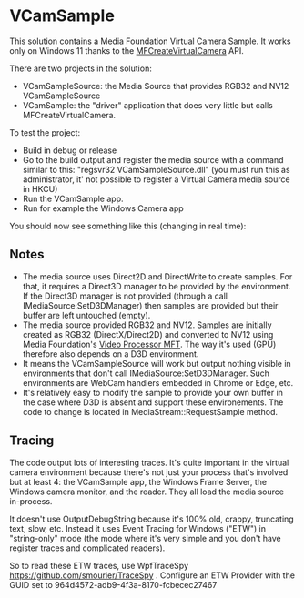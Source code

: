 # VCamSample
This solution contains a Media Foundation Virtual Camera Sample. It works only on Windows 11 thanks to the [MFCreateVirtualCamera](https://learn.microsoft.com/en-us/windows/win32/api/mfvirtualcamera/nf-mfvirtualcamera-mfcreatevirtualcamera) API.

There are two projects in the solution:

* VCamSampleSource: the Media Source that provides RGB32 and NV12 VCamSampleSource
* VCamSample: the "driver" application that does very little but calls MFCreateVirtualCamera.



To test the project:

* Build in debug or release
* Go to the build output and register the media source with a command similar to this: "regsvr32 VCamSampleSource.dll" (you must run this as administrator, it' not possible to register a Virtual Camera media source in HKCU)
* Run the VCamSample app.
* Run for example the Windows Camera app

You should now see something like this (changing in real time):





## Notes

* The media source uses Direct2D and DirectWrite to create samples. For that, it requires a Direct3D manager to be provided by the environment. If the Direct3D manager is not provided (through a call IMediaSource:SetD3DManager) then samples are provided but their buffer are left untouched (empty).
* The media source provided RGB32 and NV12. Samples are initially created as RGB32 (DirectX/Direct2D) and converted to NV12 using Media Foundation's [Video Processor MFT](https://learn.microsoft.com/en-us/windows/win32/medfound/video-processor-mft). The way it's used (GPU) therefore also depends on a D3D environment.
* It means the VCamSampleSource will work but output nothing visible in environments that don't call IMediaSource:SetD3DManager. Such environments are WebCam handlers embedded in Chrome or Edge, etc.
* It's relatively easy to modify the sample to provide your own buffer in the case where D3D is absent and support these environements. The code to change is located in MediaStream::RequestSample method.



## Tracing

The code output lots of interesting traces. It's quite important in the virtual camera environment because there's not just your process that's involved but at least 4: the VCamSample app, the Windows Frame Server, the Windows camera monitor, and the reader. They all load the media source in-process.

It doesn't use OutputDebugString because it's 100% old, crappy, truncating text, slow, etc.  Instead it uses Event Tracing for Windows ("ETW") in "string-only" mode (the mode where it's very simple and you don't have register traces and complicated readers).

So to read these ETW traces, use WpfTraceSpy https://github.com/smourier/TraceSpy . Configure an ETW Provider with the GUID set to 964d4572-adb9-4f3a-8170-fcbecec27467
